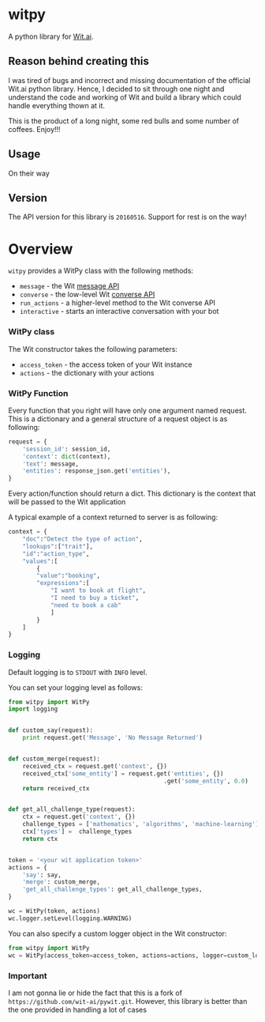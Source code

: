 # witpy
A python library for [Wit.ai](http://wit.ai).

## Reason behind creating this
I was tired of bugs and incorrect and missing documentation of the official Wit.ai python library.
Hence, I decided to sit through one night and understand the code and working of Wit and build a library which could 
handle everything thown at it. 

This is the product of a long night, some red bulls and some number of coffees. Enjoy!!!

## Usage
On their way

## Version
The API version for this library is `20160516`. Support for rest is on the way!

# Overview
`witpy` provides a WitPy class with the following methods:
* `message` - the Wit [message API](https://wit.ai/docs/http/20160330#get-intent-via-text-link)
* `converse` - the low-level Wit [converse API](https://wit.ai/docs/http/20160330#converse-link)
* `run_actions` - a higher-level method to the Wit converse API
* `interactive` - starts an interactive conversation with your bot


### WitPy class

The Wit constructor takes the following parameters:
* `access_token` - the access token of your Wit instance
* `actions` -  the dictionary with your actions

### WitPy Function

Every function that you right will have only one argument named request.
This is a dictionary and a general structure of a request object is as following:

``` python
request = {
	'session_id': session_id,
	'context': dict(context),
	'text': message,
	'entities': response_json.get('entities'),
}
```

Every action/function should return a dict. This dictionary is the context that will be 
passed to the Wit application

A typical example of a context returned to server is as following:

``` python
context = {
	"doc":"Detect the type of action",
	"lookups":["trait"],
	"id":"action_type",
	"values":[
		{
		"value":"booking",
		"expressions":[
			"I want to book at flight",
         	"I need to buy a ticket",
         	"need to book a cab"
     		]
     	}
 	]
}
```

### Logging

Default logging is to `STDOUT` with `INFO` level.

You can set your logging level as follows:
``` python
from witpy import WitPy
import logging


def custom_say(request):
	print request.get('Message', 'No Message Returned')


def custom_merge(request):
	received_ctx = request.get('context', {})
	received_ctx['some_entity'] = request.get('entities', {})
											.get('some_entity', 0.0)
	return received_ctx


def get_all_challenge_type(request):
	ctx = request.get('context', {})
	challenge_types = ['mathematics', 'algorithms', 'machine-learning']
	ctx['types'] =  challenge_types
	return ctx


token = '<your wit application token>'
actions = {
	'say': say,
	'merge': custom_merge,
	'get_all_challenge_types': get_all_challenge_types,
}

wc = WitPy(token, actions)
wc.logger.setLevel(logging.WARNING)
```

You can also specify a custom logger object in the Wit constructor:
``` python
from witpy import WitPy
wc = WitPy(access_token=access_token, actions=actions, logger=custom_logger)
```

### Important
I am not gonna lie or hide the fact that this is a fork of `https://github.com/wit-ai/pywit.git`. 
However, this library is better than the one provided in handling a lot of cases 
